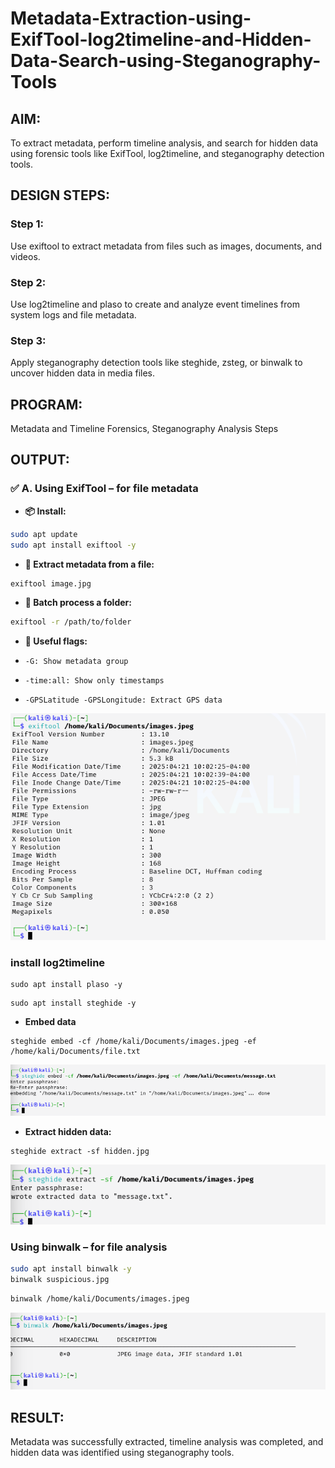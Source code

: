 # Metadata-Extraction-using-ExifTool-log2timeline-and-Hidden-Data-Search-using-Steganography-Tools
## AIM:
To extract metadata, perform timeline analysis, and search for hidden data using forensic tools like ExifTool, log2timeline, and steganography detection tools.

## DESIGN STEPS:
### Step 1:
Use exiftool to extract metadata from files such as images, documents, and videos.

### Step 2:
Use log2timeline and plaso to create and analyze event timelines from system logs and file metadata.

### Step 3:
Apply steganography detection tools like steghide, zsteg, or binwalk to uncover hidden data in media files.

## PROGRAM:
Metadata and Timeline Forensics, Steganography Analysis Steps

## OUTPUT:
### ✅ A. Using ExifTool – for file metadata
- **📦 Install:**
```bash
sudo apt update
sudo apt install exiftool -y
```
- **📂 Extract metadata from a file:**
```bash
exiftool image.jpg
```
- **📁 Batch process a folder:**
```bash
exiftool -r /path/to/folder
```
- **📌 Useful flags:**
  
- ```-G: Show metadata group```

- ```-time:all: Show only timestamps```

- ```-GPSLatitude -GPSLongitude: Extract GPS data```

![alt text](<Screenshot 2025-04-21 201203.png>)

### install log2timeline
```
sudo apt install plaso -y
```

```
sudo apt install steghide -y
```
- **Embed data**
```
steghide embed -cf /home/kali/Documents/images.jpeg -ef /home/kali/Documents/file.txt
```
![alt text](<Screenshot 2025-04-22 084313.png>)
- **Extract hidden data:**
```
steghide extract -sf hidden.jpg

```
![alt text](<Screenshot 2025-04-22 084653.png>)

### Using binwalk – for file analysis
```bash
sudo apt install binwalk -y
binwalk suspicious.jpg
```
```bash
binwalk /home/kali/Documents/images.jpeg
```
![alt text](<Screenshot 2025-04-22 084847.png>)

## RESULT:
Metadata was successfully extracted, timeline analysis was completed, and hidden data was identified using steganography tools.
